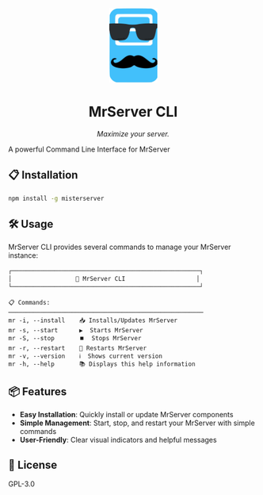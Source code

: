 <div align="center">
  <img height="150" src="https://raw.githubusercontent.com/mrserver-org/ui/refs/heads/main/logo.png">
  <h1>MrServer CLI</h1>
  <p><em>Maximize your server.</em></p>
</div>

A powerful Command Line Interface for MrServer

## 📋 Installation

```bash
npm install -g misterserver
```

## 🛠️ Usage

MrServer CLI provides several commands to manage your MrServer instance:

```
┌─────────────────────────────────────────────────────┐
│                  🚀 MrServer CLI                    │
└─────────────────────────────────────────────────────┘

📋 Commands:
───────────────────────────────────────────────────────
mr -i, --install    📥 Installs/Updates MrServer
mr -s, --start      ▶️  Starts MrServer
mr -S, --stop       ⏹️  Stops MrServer
mr -r, --restart    🔄 Restarts MrServer
mr -v, --version    ℹ️  Shows current version
mr -h, --help       📚 Displays this help information
```

## 📦 Features

- **Easy Installation**: Quickly install or update MrServer components
- **Simple Management**: Start, stop, and restart your MrServer with simple commands
- **User-Friendly**: Clear visual indicators and helpful messages

## 📄 License

GPL-3.0
